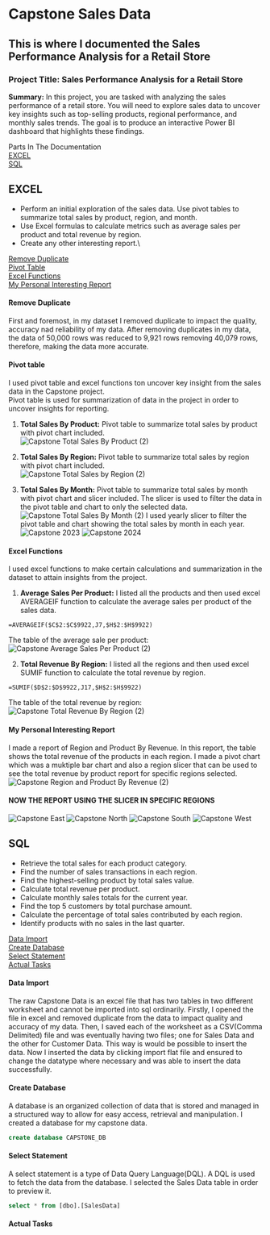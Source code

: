 # Capstone Sales Data
## This is where I documented the Sales Performance Analysis for a Retail Store
### Project Title: Sales Performance Analysis for a Retail Store
**Summary:** In this project, you are tasked with analyzing the sales performance of a retail store. 
You will need to explore sales data to uncover key insights such as top-selling products, regional 
performance, and monthly sales trends. The goal is to produce an interactive Power BI 
dashboard that highlights these findings.

Parts In The Documentation\
[EXCEL](#excel)\
[SQL](#sql)


## EXCEL
- Perform an initial exploration of the sales data. Use pivot tables to summarize total sales by product, region, and month.
- Use Excel formulas to calculate metrics such as average sales per product and total revenue by region.
- Create any other interesting report.\

[Remove Duplicate](#remove-duplicate)\
[Pivot Table](#pivot-table)\
[Excel Functions](#excel-functions)\
[My Personal Interesting Report](#my-personal-interesting-report)

#### Remove Duplicate
First and foremost, in my dataset I removed duplicate to impact the quality, accuracy nad reliability of my data. After removing duplicates in my data, the data of 50,000 rows was reduced to 9,921 rows removing 40,079 rows, therefore, making the data more accurate.

#### Pivot table
I used pivot table and excel functions ton uncover key insight from the sales data in the Capstone project.\
Pivot table is used for summarization of data in the project in order to uncover insights for reporting. 

1. **Total Sales By Product:**
Pivot table to summarize total sales by product with pivot chart included.\
![Capstone Total Sales By Product (2)](https://github.com/user-attachments/assets/5b221c8f-39ed-4d41-a276-4a72bd32f34b)

2. **Total Sales By Region:**
Pivot table to summarize total sales by region with pivot chart included.\
![Capstone Total Sales by Region (2)](https://github.com/user-attachments/assets/22bda19d-b5f8-4c5c-9530-988ecc489c90)

3. **Total Sales By Month:**
Pivot table to summarize total sales by month with pivot chart and slicer included. The slicer is used to filter the data in the pivot table and chart to only the selected data.\
![Capstone Total Sales By Month (2)](https://github.com/user-attachments/assets/b8e28762-7928-44ce-97ee-196c2e0f47df)
I used yearly slicer to filter the pivot table and chart showing the total sales by month in each year.\
![Capstone 2023](https://github.com/user-attachments/assets/1bc2aa06-6910-4243-b834-bc78233475b5)
![Capstone 2024](https://github.com/user-attachments/assets/dc766e42-4406-43c8-8e27-6a2c029464f9)

#### Excel Functions
I used excel functions to make certain calculations and summarization in the dataset to attain insights from the project.
1. **Average Sales Per Product:**
I listed all the products and then used excel AVERAGEIF function to calculate the average sales per product of the sales data.
```
=AVERAGEIF($C$2:$C$9922,J7,$H$2:$H$9922)
```
The table of the average sale per product:\
![Capstone Average Sales Per Product (2)](https://github.com/user-attachments/assets/16f1edbd-977b-4335-9f78-74f849326de1)

2. **Total Revenue By Region:**
I listed all the regions and then used excel SUMIF function to calculate the total revenue by region.
```
=SUMIF($D$2:$D$9922,J17,$H$2:$H$9922)
```
The table of the total revenue by region:\
![Capstone Total Revenue By Region (2)](https://github.com/user-attachments/assets/ebfe8325-03e6-42db-ae81-8fd86f86fe9c)

#### My Personal Interesting Report
I made a report of Region and Product By Revenue. In this report, the table shows the total revenue of the products in each region. I made a pivot chart which was a muktiple bar chart and also a region slicer that can be used to see the total revenue by product report for specific regions selected.\
![Capstone Region and Product By Revenue (2)](https://github.com/user-attachments/assets/b50994d1-9223-4fa8-afc9-1e9ab584debc)

#### NOW THE REPORT USING THE SLICER IN SPECIFIC REGIONS
![Capstone East](https://github.com/user-attachments/assets/bc9eba55-830c-4f60-be31-5f732302e623)
![Capstone North](https://github.com/user-attachments/assets/a47b2f11-c6d4-4b4c-8abd-269b6a320103)
![Capstone South](https://github.com/user-attachments/assets/48a78229-d995-424d-9ff0-249634c2a75b)
![Capstone West](https://github.com/user-attachments/assets/5fecc155-bce7-4872-8dce-0d81454cc4f4)


## SQL
- Retrieve the total sales for each product category.
- Find the number of sales transactions in each region.
- Find the highest-selling product by total sales value.
- Calculate total revenue per product.
- Calculate monthly sales totals for the current year.
- Find the top 5 customers by total purchase amount.
- Calculate the percentage of total sales contributed by each region.
- Identify products with no sales in the last quarter.

[Data Import](#data-import)\
[Create Database](#create-database)\
[Select Statement](#select-statement)\
[Actual Tasks](#actual-tasks)

#### Data Import
The raw Capstone Data is an excel file that has two tables in two different worksheet and cannot be imported into sql ordinarily. Firstly, I opened the file in excel and removed duplicate from the data to impact quality and accuracy of my data. Then, I saved each of the worksheet as a CSV(Comma Delimited) file and was eventually having two files; one for Sales Data and the other for Customer Data. This way is would be possible to insert the data. Now I inserted the data by clicking import flat file and ensured to change the datatype where necessary and was able to insert the data successfully.

#### Create Database
A database is an organized collection of data that is stored and managed in a structured way to allow for easy access, retrieval and manipulation. I created a database for my capstone data.
``` SQL
create database CAPSTONE_DB
```

#### Select Statement
A select statement is a type of Data Query Language(DQL). A DQL is used to fetch the data from the database. I selected the Sales Data table in order to preview it.
```SQL
select * from [dbo].[SalesData]
```

#### Actual Tasks




